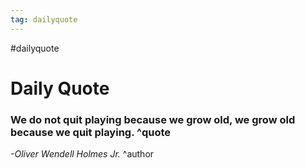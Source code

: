```yaml
---
tag: dailyquote
---
```


#dailyquote

# Daily Quote

### We do not quit playing because we grow old, we grow old because we quit playing. ^quote
*-Oliver Wendell Holmes Jr.* ^author
